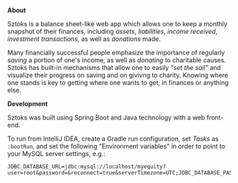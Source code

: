 **About**

Sztoks is a balance sheet-like web app which allows one to keep a monthly snapshot of their finances, including *assets*, *liabilities*, *income received*, *investment transactions*, as well as *donations* made.

Many financially successful people emphasize the importance of regularly *saving* a portion of one's income, as well as *donating* to charitable causes. Sztoks has built-in mechanisms that allow one to easily *"set the sail"* and visualize their progress on saving and on givivng to charity. Knowing where one stands is key to getting where one wants to get, in finances or anything else.

**Development**

Sztoks was built using Spring Boot and Java technology with a web front-end.

To run from IntelliJ IDEA, create a Gradle run configuration, set *Tasks* as `:bootRun`, and set the following "Environment variables" in order to point to your MySQL server settings, e.g.:

```
JDBC_DATABASE_URL=jdbc:mysql://localhost/myequity?user=root&password=&reconnect=true&serverTimezone=UTC;JDBC_DATABASE_PASSWORD=;JDBC_DATABASE_USERNAME=root
```
